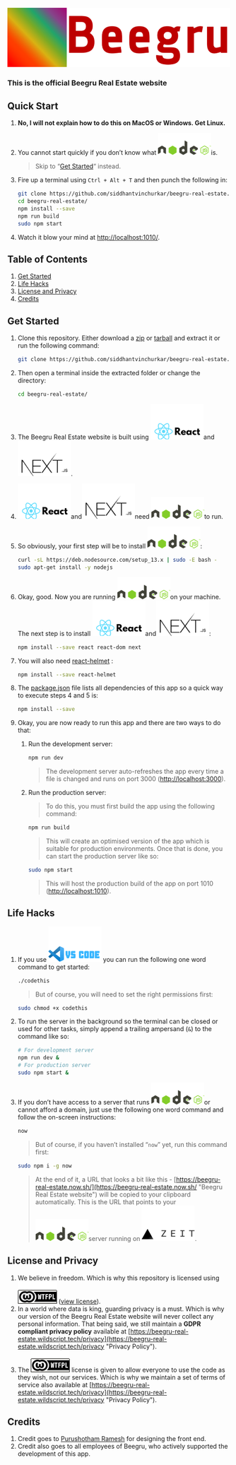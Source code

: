 [![Some things in life are worth waiting for…](docs/logo-text-960x256.png "Beegru Real Estate")](https://beegru-real-estate.wildscript.tech/ "Beegru Real Estate")





### This is the official Beegru Real Estate website





## Quick Start

1. __No, I will not explain how to do this on MacOS or Windows. Get Linux.__

2. You cannot start quickly if you don’t know what [![Some things in life are worth waiting for…](docs/node_js_logo.png "Node.js")](https://nodejs.org/en/ "Node.js")is.

   > Skip to “[Get Started](#get-started "Get Started")“ instead.

3. Fire up a terminal using ```Ctrl + Alt + T``` and then punch the following in:

   ```bash
   git clone https://github.com/siddhantvinchurkar/beegru-real-estate.git
   cd beegru-real-estate/
   npm install --save
   npm run build
   sudo npm start
   ```

4. Watch it blow your mind at [http://localhost:1010/](http://localhost:1010/ "localhost on port 1010").





## Table of Contents

1. [Get Started](#get-started "Get Started")
2. [Life Hacks](#life-hacks "Life Hacks")
4. [License and Privacy](#license-and-privacy "License and Privacy")
5. [Credits](#credits "Credits")





## Get Started

1. Clone this repository. Either download a [zip](https://github.com/siddhantvinchurkar/beegru-real-estate/zipball/master "Download .zip") or [tarball](https://github.com/siddhantvinchurkar/beegru-real-estate/tarball/master "Download .tar.gz") and extract it or run the following command:

   ```bash
   git clone https://github.com/siddhantvinchurkar/beegru-real-estate.git
   ```

2. Then open a terminal inside the extracted folder or change the directory:

   ```bash
   cd beegru-real-estate/
   ```

   

3. The Beegru Real Estate website is built using [![Some things in life are worth waiting for…](docs/react_js_logo.png "React.js")](https://reactjs.org/ "React.js")and[![Some things in life are worth waiting for…](docs/next_js_logo.png "Next.js")](https://nextjs.org/ "Next.js").

4. [![Some things in life are worth waiting for…](docs/react_js_logo.png "React.js")](https://reactjs.org/ "React.js")and[![Some things in life are worth waiting for…](docs/next_js_logo.png "Next.js")](https://nextjs.org/ "Next.js")need [![Some things in life are worth waiting for…](docs/node_js_logo.png "Node.js")](https://nodejs.org/en/ "Node.js")to run.

5. So obviously, your first step will be to install [![Some things in life are worth waiting for…](docs/node_js_logo.png "Node.js")](https://nodejs.org/en/ "Node.js"):

   ```bash
   curl -sL https://deb.nodesource.com/setup_13.x | sudo -E bash -
   sudo apt-get install -y nodejs
   ```
   
6. Okay, good. Now you are running [![Some things in life are worth waiting for…](docs/node_js_logo.png "Node.js")](https://nodejs.org/en/ "Node.js")on your machine. The next step is to install [![Some things in life are worth waiting for…](docs/react_js_logo.png "React.js")](https://reactjs.org/ "React.js")and[![Some things in life are worth waiting for…](docs/next_js_logo.png "Next.js")](https://nextjs.org/ "Next.js"):

   ```bash
   npm install --save react react-dom next
   ```

7. You will also need [react-helmet](https://www.npmjs.com/package/react-helmet "React Helmet") :

   ```bash
   npm install --save react-helmet
   ```

8. The [package.json](package.json "package.json") file lists all dependencies of this app so a quick way to execute steps 4 and 5 is:

   ```bash
   npm install --save
   ```

9. Okay, you are now ready to run this app and there are two ways to do that:

   1. Run the development server:

      ```bash
      npm run dev
      ```

      > The development server auto-refreshes the app every time a file is changed and runs on port 3000 ([http://localhost:3000](http://localhost:3000 "localhost on port 3000")).

   2. Run the production server:

      > To do this, you must first build the app using the following command:

      ```bash
      npm run build
      ```

      > This will create an optimised version of the app which is suitable for production environments. Once that is done, you can start the production server like so:

      ```bash
      sudo npm start
      ```

      > This will host the production build of the app on port 1010 ([http://localhost:1010](http://localhost:1010 "localhost on port 1010")).





## Life Hacks

1. If you use [![Some things in life are worth waiting for…](docs/vs_code_logo.png "Visual Studio Code")](https://code.visualstudio.com/ "Visual Studio Code") you can run the following one word command to get started:

   ```bash
   ./codethis
   ```

   > But of course, you will need to set the right permissions first:

   ```bash
   sudo chmod +x codethis
   ```

2. To run the server in the background so the terminal can be closed or used for other tasks, simply append a trailing ampersand (```&```) to the command like so:

   ```bash
   # For development server
   npm run dev &
   # For production server
   sudo npm start &
   ```

3. If you don’t have access to a server that runs [![Some things in life are worth waiting for…](docs/node_js_logo.png "Node.js")](https://nodejs.org/en/ "Node.js")or cannot afford a domain, just use the following one word command and follow the on-screen instructions:

   ```bash
   now
   ```

   > But of course, if you haven’t installed “```now```” yet, run this command first:

   ```bash
   sudo npm i -g now
   ```

   > At the end of it, a URL that looks a bit like this - [https://beegru-real-estate.now.sh/](https://beegru-real-estate.now.sh/ "Beegru Real Estate website") will be copied to your clipboard automatically. This is the URL that points to your [![Some things in life are worth waiting for…](docs/node_js_logo.png "Node.js")](https://nodejs.org/en/ "Node.js")server running on [![Some things in life are worth waiting for…](docs/zeit_logo.png "Zeit")](https://zeit.co/ "Zeit").





## License and Privacy

1. We believe in freedom. Which is why this repository is licensed using [![Some things in life are worth waiting for…](docs/wtfpl-badge.png "WTFPL")](http://www.wtfpl.net/ "WTFPL") ([view license](LICENSE.md "License - WTFPL")).
2. In a world where data is king, guarding privacy is a must. Which is why our version of the Beegru Real Estate website will never collect any personal information. That being said, we still maintain a __GDPR compliant privacy policy__ available at [https://beegru-real-estate.wildscript.tech/privacy](https://beegru-real-estate.wildscript.tech/privacy "Privacy Policy").
3. The [![Some things in life are worth waiting for…](docs/wtfpl-badge.png "WTFPL")](http://www.wtfpl.net/ "WTFPL") license is given to allow everyone to use the code as they wish, not our services. Which is why we maintain a set of terms of service also available at [https://beegru-real-estate.wildscript.tech/privacy](https://beegru-real-estate.wildscript.tech/privacy "Privacy Policy").





## Credits

1. Credit goes to [Purushotham Ramesh](https://drive.google.com/open?id=1Xb5MgED9c4m-M59Feb5PmuStdfKjbMEI "Purushotham Ramesh") for designing the front end.
2. Credit also goes to all employees of Beegru, who actively supported the development of this app.
